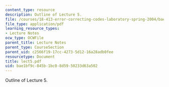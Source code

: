 ```yaml
---
content_type: resource
description: Outline of Lecture 5.
file: /courses/18-413-error-correcting-codes-laboratory-spring-2004/bae1bf9c845b1bc08d5950233d63a502_lect5.pdf
file_type: application/pdf
learning_resource_types:
- Lecture Notes
ocw_type: OCWFile
parent_title: Lecture Notes
parent_type: CourseSection
parent_uid: c2566f19-17cc-4273-5d12-16a28adb0fee
resourcetype: Document
title: lect5.pdf
uid: bae1bf9c-845b-1bc0-8d59-50233d63a502
---
```

Outline of Lecture 5.

